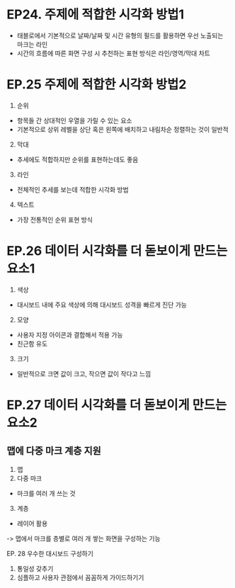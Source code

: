 # EP24. 주제에 적합한 시각화 방법1
- 태블로에서 기본적으로 날짜/날짜 및 시간 유형의 필드를 활용하면 우선 노출되는 마크는 라인
- 시간의 흐름에 따른 화면 구성 시 추천하는 표현 방식은 라인/영역/막대 차트

# EP.25 주제에 적합한 시각화 방법2
1. 순위
- 항목들 간 상대적인 우열을 가릴 수 있는 요소
- 기본적으로 상위 레벨을 상단 혹은 왼쪽에 배치하고 내림차순 정렬하는 것이 일반적
2. 막대
- 추세에도 적합하지만 순위를 표현하는데도 좋음
3. 라인
- 전체적인 추세를 보는데 적합한 시각화 방법
4. 텍스트
- 가장 전통적인 순위 표현 방식

# EP.26 데이터 시각화를 더 돋보이게 만드는 요소1

1. 색상
- 대시보드 내에 주요 색상에 의해 대시보드 성격을 빠르게 진단 가능
2. 모양
- 사용자 지정 아이콘과 결합해서 적용 가능
- 친근함 유도
3. 크기
- 일반적으로 크면 값이 크고, 작으면 값이 작다고 느낌 

# EP.27 데이터 시각화를 더 돋보이게 만드는 요소2
## 맵에 다중 마크 계층 지원
1. 맵
2. 다중 마크 
- 마크를 여러 개 쓰는 것
3. 계층
- 레이어 활용

-> 맵에서 마크를 층별로 여러 개 쌓는 화면을 구성하는 기능

EP. 28 우수한 대시보드 구성하기
1. 통일성 갖추기
2. 심플하고 사용자 관점에서 꼼꼼하게 가이드하기기